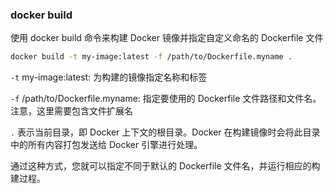 
### docker build
使用 docker build 命令来构建 Docker 镜像并指定自定义命名的 Dockerfile 文件
```bash
docker build -t my-image:latest -f /path/to/Dockerfile.myname .
```

`-t` my-image:latest: 为构建的镜像指定名称和标签  

`-f` /path/to/Dockerfile.myname: 指定要使用的 Dockerfile 文件路径和文件名。注意，这里需要包含文件扩展名

`.` 表示当前目录，即 Docker 上下文的根目录。Docker 在构建镜像时会将此目录中的所有内容打包发送给 Docker 引擎进行处理。

通过这种方式，您就可以指定不同于默认的 Dockerfile 文件名，并运行相应的构建过程。
